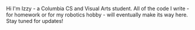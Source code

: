 Hi I'm Izzy - a Columbia CS and Visual Arts student. All of the code 
I write - for homework or for my robotics hobby - will eventually make
its way here. Stay tuned for updates!


